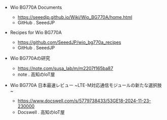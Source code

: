 * Wio BG770A Documents
  * https://seeedjp.github.io/Wiki/Wio_BG770A/home.html
  * GitHub . SeeedJP

* Recipes for Wio BG770A
  * https://github.com/SeeedJP/wio_bg770a_recipes
  * GitHub . SeeedJP

* Wio BG770Aの研究
  * https://note.com/susa_lab/m/m2207f165ba87
  * note . 高知のIoT屋

* Wio BG770A 日本最速レビュー ~LTE-M対応通信モジュールの新たな選択肢~
  * https://www.docswell.com/s/5779738433/53GE18-2024-11-23-230000
  * Docswell . 高知のIoT屋
